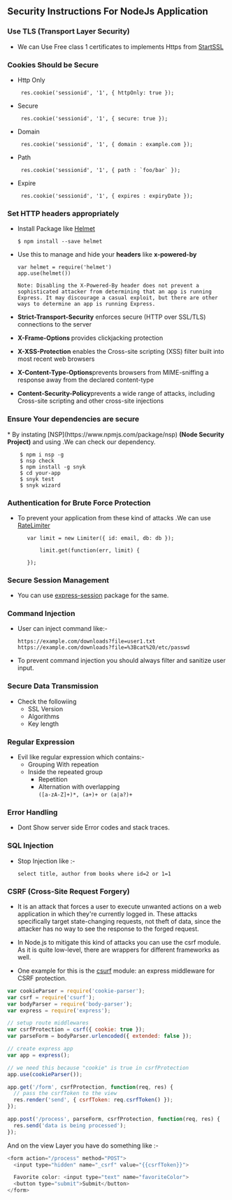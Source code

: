 <h2>Security Instructions For NodeJs Application</h2>

<h3>Use TLS (Transport Layer Security)</h3>
  
  * We can Use Free class 1 certificates to implements Https from [StartSSL](http://www.startssl.com/)

<h3>Cookies Should be Secure</h3>
   
   * Http Only
          
          res.cookie('sessionid', '1', { httpOnly: true }); 
   * Secure 
   
          res.cookie('sessionid', '1', { secure: true }); 
   * Domain
   
          res.cookie('sessionid', '1', { domain : example.com });
   * Path 
   
          res.cookie('sessionid', '1', { path : `foo/bar` });
   * Expire
    
          res.cookie('sessionid', '1', { expires : expiryDate });
      
<h3>Set HTTP headers appropriately</h3>

   * Install Package like [Helmet](https://www.npmjs.com/package/helmet)
     
         $ npm install --save helmet
   * Use this to manage and hide your <b>headers</b> like <b>x-powered-by</b>  
        
         var helmet = require('helmet')
         app.use(helmet())

      `Note: Disabling the X-Powered-By header does not prevent a sophisticated attacker from determining that an app is running Express. It may discourage a casual exploit, but there are other ways to determine an app is running Express.`    
   
   * <b>Strict-Transport-Security</b> enforces secure (HTTP over SSL/TLS) connections to the server
   * <b>X-Frame-Options </b> provides clickjacking protection
   * <b>X-XSS-Protection</b> enables the Cross-site scripting (XSS) filter built into most recent web browsers
   * <b>X-Content-Type-Options</b>prevents browsers from MIME-sniffing a response away from the declared content-type
   * <b>Content-Security-Policy</b>prevents a wide range of attacks, including Cross-site scripting and other cross-site injections
   
 <h3>Ensure Your dependencies are secure  </h3> 
  * By instating [NSP](https://www.npmjs.com/package/nsp) <b>(Node Security Project)</b> and using .We can check our dependency.<br> 
           
        $ npm i nsp -g
        $ nsp check
        $ npm install -g snyk
        $ cd your-app
        $ snyk test
        $ snyk wizard
   
<h3> Authentication for Brute Force Protection</h3> 
   
   * To prevent your application from these kind of attacks .We can use [RateLimiter](https://www.npmjs.com/package/ratelimiter)  
     
            var limit = new Limiter({ id: email, db: db });
     
                limit.get(function(err, limit) {
     
            });
     
<h3> Secure Session Management</h3> 

  * You can use [express-session](https://www.npmjs.com/package/express-session) package for the same.

<h3> Command Injection </h3> 

  * User can inject command like:-
  

        https://example.com/downloads?file=user1.txt
        https://example.com/downloads?file=%3Bcat%20/etc/passwd
 
  * To prevent command injection you should always filter and sanitize user input.
  
  
<h3> Secure Data Transmission</h3> 

 * Check the followiing
   - SSL Version
   - Algorithms
   - Key length

<h3> Regular Expression </h3> 

 * Evil like regular expression which contains:-
   - Grouping With repeation
   - Inside the repeated group
     - Repetition
     - Alternation with overlapping<br>
      `([a-zA-Z]+)*, (a+)+ or (a|a?)+`
      
      
<h3> Error Handling</h3> 
   
   - Dont Show server side Error codes and stack traces.
   
<h3> SQL Injection</h3> 

  * Stop Injection like :-
  
        select title, author from books where id=2 or 1=1
   
<h3> CSRF (Cross-Site Request Forgery)</h3>  

  * It is an attack that forces a user to execute unwanted actions on a web application in which they're currently logged in. These attacks specifically target state-changing requests, not theft of data, since the attacker has no way to see the response to the forged request.
  
  * In Node.js to mitigate this kind of attacks you can use the csrf module. As it is quite low-level, there are wrappers for different frameworks as well.
  
  * One example for this is the [csurf](https://www.npmjs.com/package/csurf) module: an express middleware for CSRF protection.
  
  ````javascript
  var cookieParser = require('cookie-parser');  
  var csrf = require('csurf');  
  var bodyParser = require('body-parser');  
  var express = require('express');
  
  // setup route middlewares 
  var csrfProtection = csrf({ cookie: true });  
  var parseForm = bodyParser.urlencoded({ extended: false });
  
  // create express app 
  var app = express();
  
  // we need this because "cookie" is true in csrfProtection 
  app.use(cookieParser());
  
  app.get('/form', csrfProtection, function(req, res) {  
    // pass the csrfToken to the view 
    res.render('send', { csrfToken: req.csrfToken() });
  });
  
  app.post('/process', parseForm, csrfProtection, function(req, res) {  
    res.send('data is being processed');
  });
  ````
  
  
  And on the view Layer you have do something like :-
  
  ````javascript
  <form action="/process" method="POST">  
    <input type="hidden" name="_csrf" value="{{csrfToken}}">
  
    Favorite color: <input type="text" name="favoriteColor">
    <button type="submit">Submit</button>
  </form> 
  ````